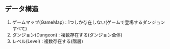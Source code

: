 ﻿## データ構造

1. ゲームマップ(GameMap) : 1つしか存在しない(ゲームで登場するダンジョンすべて)
2. ダンジョン(Dungeon) : 複数存在する(ダンジョン全体)
3. レベル(Level) : 複数存在する(階層)